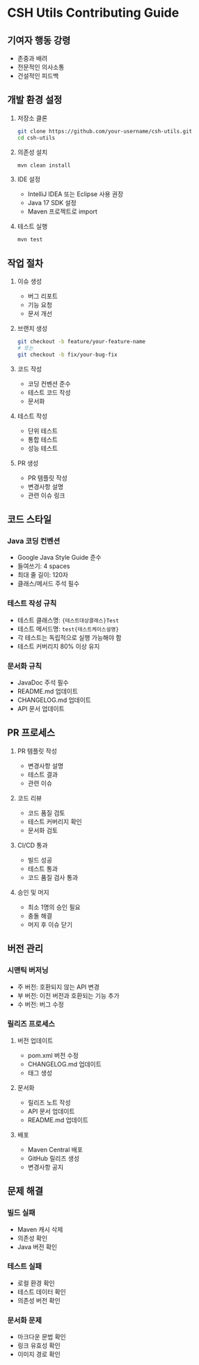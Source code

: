 # CSH Utils Contributing Guide

## 기여자 행동 강령
- 존중과 배려
- 전문적인 의사소통
- 건설적인 피드백

## 개발 환경 설정
1. 저장소 클론
   ```bash
   git clone https://github.com/your-username/csh-utils.git
   cd csh-utils
   ```

2. 의존성 설치
   ```bash
   mvn clean install
   ```

3. IDE 설정
   - IntelliJ IDEA 또는 Eclipse 사용 권장
   - Java 17 SDK 설정
   - Maven 프로젝트로 import

4. 테스트 실행
   ```bash
   mvn test
   ```

## 작업 절차

1. 이슈 생성
   - 버그 리포트
   - 기능 요청
   - 문서 개선

2. 브랜치 생성
   ```bash
   git checkout -b feature/your-feature-name
   # 또는
   git checkout -b fix/your-bug-fix
   ```

3. 코드 작성
   - 코딩 컨벤션 준수
   - 테스트 코드 작성
   - 문서화

4. 테스트 작성
   - 단위 테스트
   - 통합 테스트
   - 성능 테스트

5. PR 생성
   - PR 템플릿 작성
   - 변경사항 설명
   - 관련 이슈 링크

## 코드 스타일

### Java 코딩 컨벤션
- Google Java Style Guide 준수
- 들여쓰기: 4 spaces
- 최대 줄 길이: 120자
- 클래스/메서드 주석 필수

### 테스트 작성 규칙
- 테스트 클래스명: `{테스트대상클래스}Test`
- 테스트 메서드명: `test{테스트케이스설명}`
- 각 테스트는 독립적으로 실행 가능해야 함
- 테스트 커버리지 80% 이상 유지

### 문서화 규칙
- JavaDoc 주석 필수
- README.md 업데이트
- CHANGELOG.md 업데이트
- API 문서 업데이트

## PR 프로세스

1. PR 템플릿 작성
   - 변경사항 설명
   - 테스트 결과
   - 관련 이슈

2. 코드 리뷰
   - 코드 품질 검토
   - 테스트 커버리지 확인
   - 문서화 검토

3. CI/CD 통과
   - 빌드 성공
   - 테스트 통과
   - 코드 품질 검사 통과

4. 승인 및 머지
   - 최소 1명의 승인 필요
   - 충돌 해결
   - 머지 후 이슈 닫기

## 버전 관리

### 시맨틱 버저닝
- 주 버전: 호환되지 않는 API 변경
- 부 버전: 이전 버전과 호환되는 기능 추가
- 수 버전: 버그 수정

### 릴리즈 프로세스
1. 버전 업데이트
   - pom.xml 버전 수정
   - CHANGELOG.md 업데이트
   - 태그 생성

2. 문서화
   - 릴리즈 노트 작성
   - API 문서 업데이트
   - README.md 업데이트

3. 배포
   - Maven Central 배포
   - GitHub 릴리즈 생성
   - 변경사항 공지

## 문제 해결

### 빌드 실패
- Maven 캐시 삭제
- 의존성 확인
- Java 버전 확인

### 테스트 실패
- 로컬 환경 확인
- 테스트 데이터 확인
- 의존성 버전 확인

### 문서화 문제
- 마크다운 문법 확인
- 링크 유효성 확인
- 이미지 경로 확인 